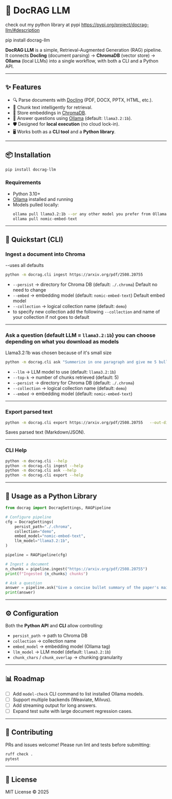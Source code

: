 # 📄 DocRAG LLM

check out my python library at pypi  https://pypi.org/project/docrag-llm/#description

pip install docrag-llm

**DocRAG LLM** is a simple, Retrieval-Augmented Generation (RAG) pipeline.  
It connects **Docling** (document parsing) → **ChromaDB** (vector store) → **Ollama** (local LLMs) into a single workflow, with both a CLI and a Python API.

---

## ✨ Features
- 🔍 Parse documents with [Docling](https://github.com/docling-project/docling) (PDF, DOCX, PPTX, HTML, etc.).
- 📑 Chunk text intelligently for retrieval.
- 🧠 Store embeddings in [ChromaDB](https://www.trychroma.com/).
- 🤖 Answer questions using [Ollama](https://ollama.com/) (default: `llama3.2:1b`).
- 🛡️ Designed for **local execution** (no cloud lock-in).
- 🖥️ Works both as a **CLI tool** and a **Python library**.

---

## 📦 Installation

```bash
pip install docrag-llm
```

### Requirements
- Python 3.10+
- [Ollama](https://ollama.com) installed and running
- Models pulled locally:
  ```bash
  ollama pull llama3.2:1b --or any other model you prefer from Ollama
  ollama pull nomic-embed-text
  ```

---

## 🚀 Quickstart (CLI)

### Ingest a document into Chroma
--uses all defaults
```bash
python -m docrag.cli ingest https://arxiv.org/pdf/2508.20755 
```

- `--persist` → directory for Chroma DB (default: `./.chroma`)  Default no need to change
- `--embed` → embedding model (default: `nomic-embed-text`)   Default embed model
- `--collection` → logical collection name (default: `demo`)  
- to specify new collection add the following `--collection` and name of your collection if not goes to default 
---

### Ask a question (default LLM = `llama3.2:1b`) you can choose depending on what you download as models
Llama3.2:1b was chosen because of it's small size

```bash
python -m docrag.cli ask "Summerize in one paragraph and give me 5 bullets points of the main ideas"   
```

- `--llm` → LLM model to use (default: `llama3.2:1b`)  
- `--top-k` → number of chunks retrieved (default: 5)  
- `--persist` → directory for Chroma DB (default: `./.chroma`)  
- `--collection` → logical collection name (default: `demo`)  
- `--embed` → embedding model (default: `nomic-embed-text`)  

---

### Export parsed text

```bash
python -m docrag.cli export https://arxiv.org/pdf/2508.20755   --out-dir ./exports
```

Saves parsed text (Markdown/JSON).

---

### CLI Help

```bash
python -m docrag.cli --help
python -m docrag.cli ingest --help
python -m docrag.cli ask --help
python -m docrag.cli export --help
```

---

## 🐍 Usage as a Python Library

```python
from docrag import DocragSettings, RAGPipeline

# Configure pipeline
cfg = DocragSettings(
    persist_path="./.chroma",
    collection="demo",
    embed_model="nomic-embed-text",
    llm_model="llama3.2:1b",
)

pipeline = RAGPipeline(cfg)

# Ingest a document
n_chunks = pipeline.ingest("https://arxiv.org/pdf/2508.20755")
print(f"Ingested {n_chunks} chunks")

# Ask a question
answer = pipeline.ask("Give a concise bullet summary of the paper's main contributions.")
print(answer)
```

---

## ⚙️ Configuration

Both the **Python API** and **CLI** allow controlling:

- `persist_path` → path to Chroma DB  
- `collection` → collection name  
- `embed_model` → embedding model (Ollama tag)  
- `llm_model` → LLM model (default: `llama3.2:1b`)  
- `chunk_chars` / `chunk_overlap` → chunking granularity  

---

## 📊 Roadmap
- [ ] Add `model-check` CLI command to list installed Ollama models.  
- [ ] Support multiple backends (Weaviate, Milvus).  
- [ ] Add streaming output for long answers.  
- [ ] Expand test suite with large document regression cases.  

---

## 🤝 Contributing

PRs and issues welcome! Please run lint and tests before submitting:

```bash
ruff check .
pytest
```

---

## 📜 License

MIT License © 2025

